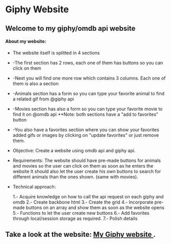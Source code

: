 # Giphy Website

## Welcome to my giphy/omdb api website




#### About my website:
* The website itself is splitted in 4 sections

* -The first section has 2 rows, each one of them has buttons so you can click on them
* -Next you will find one more row which contains 3 columns. Each one of them is also a section
* -Animals section has a form so you can type your favorite animal to find a related gif from @giphy api
* -Movies section has also a form so you can type your favorite movie to find it on @omdb api
    **Note: both sections have a "add to favorites" button
* -You also have a favorites section where you can show your favorites added gifs or images by clicking on "update favorites" 
    or just remove them.


* Objective:
    Create a website using omdb api and giphy api. 
* Requirements:
    The website should have pre-made buttons for animals and movies so the user can click on them as soon as he enters the website
    It should also let the user create his own buttons to search for different animals than the ones shown. (same with movies).

* Technical approach:

    1.- Acquire knowledge on how to call the api request on each giphy and omdb
    2.- Create backbone html
    3.- Create the grid
    4.- Incorporate pre-made buttons on an array and show them as soon as the website opens
    5.- Functions to let the user create new buttons
    6.- Add favorites through local/session storage as required.
    7.- Polish details


## Take a look at the website: [My Giphy website ](https://lugof.github.io/Giphy/).


